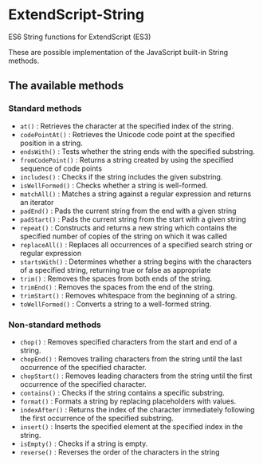 # ExtendScript-String

ES6 String functions for ExtendScript (ES3)

These are possible implementation of the JavaScript built-in String methods.

## The available methods

### Standard methods

- `at()`			:	Retrieves the character at the specified index of the string.
- `codePointAt()`	:	Retrieves the Unicode code point at the specified position in a string.
- `endsWith()`		:	Tests whether the string ends with the specified substring.
- `fromCodePoint()`	:	Returns a string created by using the specified sequence of code points
- `includes()`		:	Checks if the string includes the given substring.
- `isWellFormed()`	:	Checks whether a string is well-formed.
- `matchAll()`		:	Matches a string against a regular expression and returns an iterator
- `padEnd()`		:	Pads the current string from the end with a given string
- `padStart()`		:	Pads the current string from the start with a given string
- `repeat()`		:	Constructs and returns a new string which contains the specified number of copies of the string on which it was called
- `replaceAll()`	:	Replaces all occurrences of a specified search string or regular expression
- `startsWith()`	:	Determines whether a string begins with the characters of a specified string, returning true or false as appropriate
- `trim()`			:	Removes the spaces from both ends of the string.
- `trimEnd()`		:	Removes the spaces from the end of the string.
- `trimStart()`		:	Removes whitespace from the beginning of a string.
- `toWellFormed()`	:	Converts a string to a well-formed string.

### Non-standard methods

- `chop()`			:	Removes specified characters from the start and end of a string.
- `chopEnd()`		:	Removes trailing characters from the string until the last occurrence of the specified character.
- `chopStart()`		:	Removes leading characters from the string until the first occurrence of the specified character.
- `contains()`		:	Checks if the string contains a specific substring.
- `format()`		:	Formats a string by replacing placeholders with values.
- `indexAfter()`	:	Returns the index of the character immediately following the first occurrence of the specified substring.
- `insert()`	    :	Inserts the specified element at the specified index in the string.
- `isEmpty()`		:	Checks if a string is empty.
- `reverse()`		:	Reverses the order of the characters in the string
